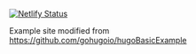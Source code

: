 [![Netlify Status](https://api.netlify.com/api/v1/badges/134863e5-8d61-4449-9bbe-104222db6a83/deploy-status)](https://app.netlify.com/sites/stellar-rugelach-71050b/deploys)

Example site modified from https://github.com/gohugoio/hugoBasicExample
